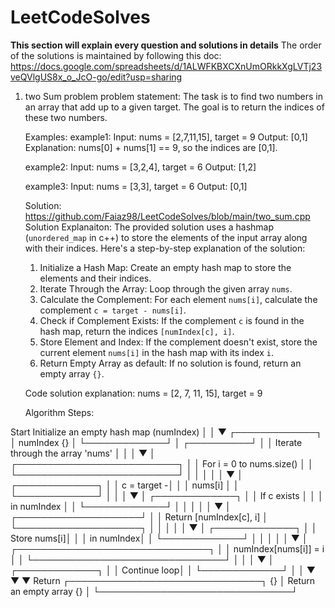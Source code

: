 ﻿# LeetCodeSolves

 **This section will explain every question and solutions in details**
 The order of the solutions is maintained by following this doc: https://docs.google.com/spreadsheets/d/1ALWFKBXCXnUmORkkXgLVTj23veQVlgUS8x_o_JcO-go/edit?usp=sharing

1. two Sum problem
   problem statement: The task is to find two numbers in an array that add up to a given target.
   The goal is to return the indices of these two numbers.

   Examples:
   example1: Input: nums = [2,7,11,15], target = 9
             Output: [0,1]
             Explanation: nums[0] + nums[1] == 9, so the indices are [0,1].

   example2: Input: nums = [3,2,4], target = 6
             Output: [1,2]

   example3: Input: nums = [3,3], target = 6
             Output: [0,1]

   Solution: https://github.com/Faiaz98/LeetCodeSolves/blob/main/two_sum.cpp
   Solution Explanaiton:
   The provided solution uses a hashmap (`unordered_map` in c++) to store the elements of the 
   input array along with their indices.
   Here's a step-by-step explanation of the solution:
    1. Initialize a Hash Map: Create an empty hash map to store the elements and their indices.
    2. Iterate Through the Array: Loop through the given array `nums`.
    3. Calculate the Complement: For each element `nums[i]`, calculate the complement `c = target - nums[i]`.
    4. Check if Complement Exists: If the complement `c` is found in the hash map, return the indices `[numIndex[c], i]`.
    5. Store Element and Index: If the complement doesn't exist, store the current element `nums[i]` in the hash map with its index `i`.
    6. Return Empty Array as default: If no solution is found, return an empty array `{}`.
  

   Code solution explanation:
    nums = [2, 7, 11, 15], target = 9

    Algorithm Steps:

Start Initialize an empty hash map (numIndex)
│
│
▼
┌─────────────┐
│ numIndex {} │
└─────────────┘
│
┌──────────┘
│
│  Iterate through the array 'nums'
│       │
│       ▼
│ ┌──────────────────────────┐
│ │  For i = 0 to nums.size() │
│ └──────────────────────────┘
│       │
│       │
│       ▼
│ ┌─────────────┐
│ │ c = target -│
│ │     nums[i] │
│ └─────────────┘
│       │
│       ▼
│ ┌─────────────┐
│ │ If c exists │
│ │ in numIndex │
│ └─────────────┘
│       │
│       │
│       ▼
│ ┌────────────────────┘
│ │ Return [numIndex[c], i]
│ └────────────────────┐
│       │
│       │
│       ▼
│ ┌─────────────┐
│ │ Store nums[i]│
│ │   in numIndex│
│ └─────────────┘
│       │
│       │
│       ▼
│ ┌───────────────────────────────┐
│ │  numIndex[nums[i]] = i        │
│ └───────────────────────────────┘
│       │
│       ▼
│ ┌─────────────┐
│ │ Continue loop│
│ └─────────────┘
│       │
▼       ▼       ▼
Return  ┌───────────────────────────────┐
{}      │   Return an empty array {}     │
        └───────────────────────────────┘


